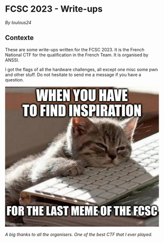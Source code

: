 # **FCSC 2023 - Write-ups**

*By loulous24*

## **Contexte**

These are some write-ups written for the FCSC 2023. It is the French National CTF for the qualification in the French Team. It is organised by ANSSI.

I got the flags of all the hardware challenges, all except one misc some pwn and other stuff. Do not hesitate to send me a message if you have a question.

![Meme inspiration](wu_files/inspiration.jpg)

*A big thanks to all the organisers. One of the best CTF that I ever played.*
